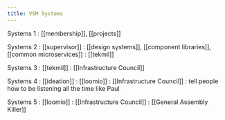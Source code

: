 ```yaml
---
title: VSM Systems
---
```


Systems 1
: [[membership]], [[projects]]

Systems 2
: [[supervisor]]
: [[design systems]], [[component libraries]], [[common microservices]]
: [[tekmil]] 

Systems 3
: [[tekmil]] 
: [[Infrastructure Council]] 

Systems 4
: [[ideation]]
: [[loomio]]
: [[Infrastructure Council]]
: tell people how to be listening all the time like Paul 

Systems 5
: [[loomio]]
: [[Infrastructure Council]]
: [[General Assembly Killer]]